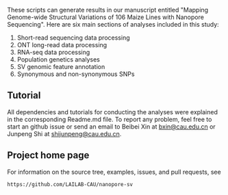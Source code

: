 These scripts can generate results in our manuscript entitled "Mapping Genome-wide Structural Variations of 106 Maize Lines with Nanopore Sequencing". Here are six main sections of analyses included in this study:

1. Short-read sequencing data processing
2. ONT long-read data processing
3. RNA-seq data processing
4. Population genetics analyses
5. SV genomic feature annotation 
6. Synonymous and non-synonymous SNPs

## Tutorial

All dependencies and tutorials for conducting the analyses were explained in the corresponding Readme.md file. To report any problem, feel free to start an github issue or send an email to Beibei Xin at bxin@cau.edu.cn or Junpeng Shi at shijunpeng@cau.edu.cn.

## Project home page

For information on the source tree, examples, issues, and pull requests, see

    https://github.com/LAILAB-CAU/nanopore-sv
